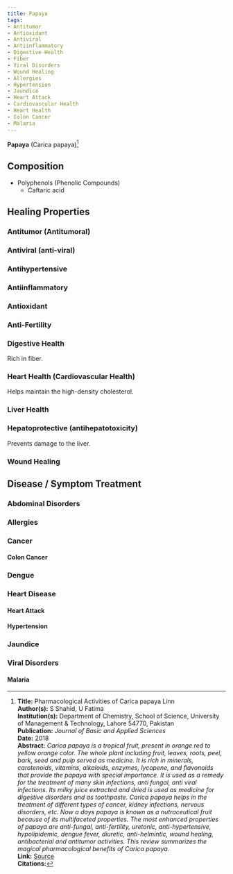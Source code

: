 ```yaml
---
title: Papaya
tags:
- Antitumor
- Antioxidant
- Antiviral
- Antiinflammatory
- Digestive Health
- Fiber
- Viral Disorders
- Wound Healing
- Allergies
- Hypertension
- Jaundice
- Heart Attack
- Cardiovascular Health
- Heart Health
- Colon Cancer
- Malaria
---
```

**Papaya** (Carica  papaya)[^1]

## Composition

- Polyphenols (Phenolic Compounds)
  - Caftaric acid

## Healing Properties

### Antitumor (Antitumoral)

### Antiviral (anti-viral)

### Antihypertensive

### Antiinflammatory

### Antioxidant

### Anti-Fertility

### Digestive Health

Rich in fiber.

### Heart Health (Cardiovascular Health)

Helps maintain the high-density cholesterol.

### Liver Health

### Hepatoprotective (antihepatotoxicity)

Prevents damage to the liver.

### Wound Healing

## Disease / Symptom Treatment

### Abdominal Disorders

### Allergies

### Cancer

#### Colon Cancer

### Dengue

### Heart Disease

#### Heart Attack

#### Hypertension

### Jaundice

### Viral Disorders

#### Malaria

[^1]: **Title:** Pharmacological Activities of Carica papaya Linn<br>**Author(s):** S Shahid, U Fatima<br>**Institution(s):** Department of Chemistry, School of Science, University of Management & Technology, Lahore 54770, Pakistan<br>**Publication:** <i>Journal of Basic and Applied Sciences</i><br>**Date:** 2018<br>**Abstract:** <i>Carica papaya is a tropical fruit, present in orange red to yellow orange color. The whole plant including fruit, leaves, roots, peel, bark, seed and pulp served as medicine. It is rich in minerals, carotenoids, vitamins, alkaloids, enzymes, lycopene, and flavonoids  that provide the papaya with special importance. It is used as a remedy for the treatment of many skin infections, anti fungal, anti viral infections. Its milky juice extracted and dried is used as medicine for digestive disorders and as toothpaste. Carica papaya helps in the treatment of different types of cancer, kidney infections, nervous disorders, etc. Now a days papaya is known as a nutraceutical fruit  because of its multifaceted properties. The most enhanced properties of papaya are anti-fungal, anti-fertility, uretonic, anti-hypertensive, hypolipidemic, dengue fever, diuretic, anti-helmintic, wound healing, antibacterial and antitumor activities. This review summarizes the magical pharmacological benefits of Carica papaya.</i><br>**Link:** [Source](https://doi.org/10.1007/978-981-13-0289-3_4)<br>**Citations:**   